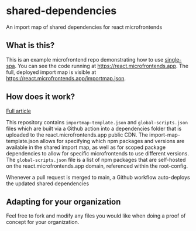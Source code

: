 # shared-dependencies

An import map of shared dependencies for react microfrontends

## What is this?

This is an example microfrontend repo demonstrating how to use [single-spa](https://single-spa.js.org). You can see the code running at https://react.microfrontends.app. The full, deployed import map is visible at https://react.microfrontends.app/importmap.json.

## How does it work?

[Full article](https://single-spa.js.org/docs/recommended-setup)

This repository contains `importmap-template.json` and `global-scripts.json` files which are built via a Github action into a dependencies folder that is uploaded to the react.microfrontends.app public CDN. The import-map-template.json allows for specifying which npm packages and versions are available in the shared import map, as well as for scoped package dependencies to allow for specific microfrontends to use different versions. The `global-scripts.json` file is a list of npm packages that are self-hosted on the react.microfrontends.app domain, referenced within the root-config.

Whenever a pull request is merged to main, a Github workflow auto-deploys the updated shared dependencies

## Adapting for your organization

Feel free to fork and modify any files you would like when doing a proof of concept for your organization.
